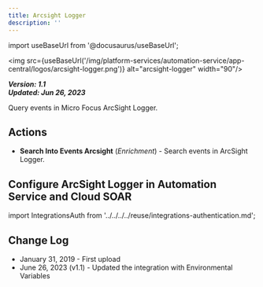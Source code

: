 ```yaml
---
title: Arcsight Logger
description: ''
---
```

import useBaseUrl from '@docusaurus/useBaseUrl';

<img src={useBaseUrl('/img/platform-services/automation-service/app-central/logos/arcsight-logger.png')} alt="arcsight-logger" width="90"/>

***Version: 1.1  
Updated: Jun 26, 2023***

Query events in Micro Focus ArcSight Logger.

## Actions

* **Search Into Events Arcsight** (*Enrichment*) - Search events in ArcSight Logger.

## Configure ArcSight Logger in Automation Service and Cloud SOAR

import IntegrationsAuth from '../../../../reuse/integrations-authentication.md';

<IntegrationsAuth/>

## Change Log

* January 31, 2019 - First upload
* June 26, 2023 (v1.1) - Updated the integration with Environmental Variables
